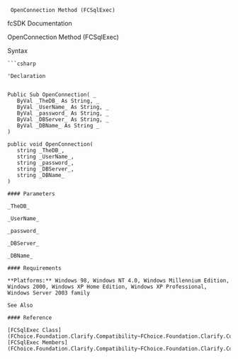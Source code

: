 ﻿     OpenConnection Method (FCSqlExec)                                                   

fcSDK Documentation

OpenConnection Method (FCSqlExec)

Syntax

```vbnet
```csharp

'Declaration
 

Public Sub OpenConnection( _
   ByVal _TheDB_ As String, _
   ByVal _UserName_ As String, _
   ByVal _password_ As String, _
   ByVal _DBServer_ As String, _
   ByVal _DBName_ As String _
) 

public void OpenConnection( 
   string _TheDB_,
   string _UserName_,
   string _password_,
   string _DBServer_,
   string _DBName_
)

#### Parameters

_TheDB_

_UserName_

_password_

_DBServer_

_DBName_

#### Requirements

**Platforms:** Windows 98, Windows NT 4.0, Windows Millennium Edition, Windows 2000, Windows XP Home Edition, Windows XP Professional, Windows Server 2003 family

See Also

#### Reference

[FCSqlExec Class](FChoice.Foundation.Clarify.Compatibility~FChoice.Foundation.Clarify.Compatibility.FCSqlExec.md)  
[FCSqlExec Members](FChoice.Foundation.Clarify.Compatibility~FChoice.Foundation.Clarify.Compatibility.FCSqlExec_members.md)